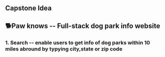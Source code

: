 ## Capstone Idea
## 🐕Paw knows -- Full-stack dog park info website

### 1. Search -- enable users to get info of dog parks within 10 miles abround by typying city,state or zip code

